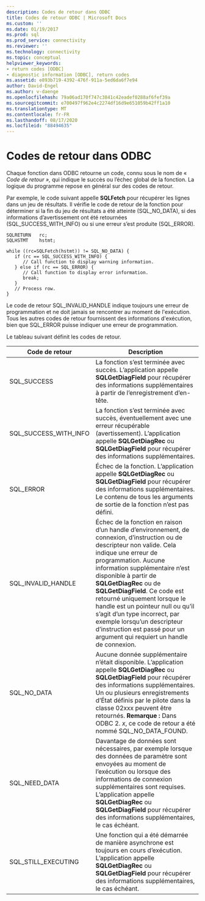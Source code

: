 ```yaml
---
description: Codes de retour dans ODBC
title: Codes de retour ODBC | Microsoft Docs
ms.custom: ''
ms.date: 01/19/2017
ms.prod: sql
ms.prod_service: connectivity
ms.reviewer: ''
ms.technology: connectivity
ms.topic: conceptual
helpviewer_keywords:
- return codes [ODBC]
- diagnostic information [ODBC], return codes
ms.assetid: e893b719-4392-476f-911a-5ed6da6f7e94
author: David-Engel
ms.author: v-daenge
ms.openlocfilehash: 79a06ad170f747c3841c42eadef0288af6fef39a
ms.sourcegitcommit: e700497f962e4c2274df16d9e651059b42ff1a10
ms.translationtype: MT
ms.contentlocale: fr-FR
ms.lasthandoff: 08/17/2020
ms.locfileid: "88494635"
---
```

# <a name="return-codes-odbc"></a>Codes de retour dans ODBC
Chaque fonction dans ODBC retourne un code, connu sous le nom de « *Code de retour »,* qui indique le succès ou l’échec global de la fonction. La logique du programme repose en général sur des codes de retour.  
  
 Par exemple, le code suivant appelle **SQLFetch** pour récupérer les lignes dans un jeu de résultats. Il vérifie le code de retour de la fonction pour déterminer si la fin du jeu de résultats a été atteinte (SQL_NO_DATA), si des informations d’avertissement ont été retournées (SQL_SUCCESS_WITH_INFO) ou si une erreur s’est produite (SQL_ERROR).  
  
```  
SQLRETURN   rc;  
SQLHSTMT    hstmt;  
  
while ((rc=SQLFetch(hstmt)) != SQL_NO_DATA) {  
   if (rc == SQL_SUCCESS_WITH_INFO) {  
      // Call function to display warning information.  
   } else if (rc == SQL_ERROR) {  
      // Call function to display error information.  
      break;  
   }  
   // Process row.  
}  
```  
  
 Le code de retour SQL_INVALID_HANDLE indique toujours une erreur de programmation et ne doit jamais se rencontrer au moment de l'exécution. Tous les autres codes de retour fournissent des informations d'exécution, bien que SQL_ERROR puisse indiquer une erreur de programmation.  
  
 Le tableau suivant définit les codes de retour.  
  
|Code de retour|Description|  
|-----------------|-----------------|  
|SQL_SUCCESS|La fonction s’est terminée avec succès. L’application appelle **SQLGetDiagField** pour récupérer des informations supplémentaires à partir de l’enregistrement d’en-tête.|  
|SQL_SUCCESS_WITH_INFO|La fonction s’est terminée avec succès, éventuellement avec une erreur récupérable (avertissement). L’application appelle **SQLGetDiagRec** ou **SQLGetDiagField** pour récupérer des informations supplémentaires.|  
|SQL_ERROR|Échec de la fonction. L’application appelle **SQLGetDiagRec** ou **SQLGetDiagField** pour récupérer des informations supplémentaires. Le contenu de tous les arguments de sortie de la fonction n’est pas défini.|  
|SQL_INVALID_HANDLE|Échec de la fonction en raison d’un handle d’environnement, de connexion, d’instruction ou de descripteur non valide. Cela indique une erreur de programmation. Aucune information supplémentaire n’est disponible à partir de **SQLGetDiagRec** ou de **SQLGetDiagField**. Ce code est retourné uniquement lorsque le handle est un pointeur null ou qu’il s’agit d’un type incorrect, par exemple lorsqu’un descripteur d’instruction est passé pour un argument qui requiert un handle de connexion.|  
|SQL_NO_DATA|Aucune donnée supplémentaire n’était disponible. L’application appelle **SQLGetDiagRec** ou **SQLGetDiagField** pour récupérer des informations supplémentaires. Un ou plusieurs enregistrements d’État définis par le pilote dans la classe 02xxx peuvent être retournés. **Remarque :**  Dans ODBC 2. *x*, ce code de retour a été nommé SQL_NO_DATA_FOUND.|  
|SQL_NEED_DATA|Davantage de données sont nécessaires, par exemple lorsque des données de paramètre sont envoyées au moment de l’exécution ou lorsque des informations de connexion supplémentaires sont requises. L’application appelle **SQLGetDiagRec** ou **SQLGetDiagField** pour récupérer des informations supplémentaires, le cas échéant.|  
|SQL_STILL_EXECUTING|Une fonction qui a été démarrée de manière asynchrone est toujours en cours d’exécution. L’application appelle **SQLGetDiagRec** ou **SQLGetDiagField** pour récupérer des informations supplémentaires, le cas échéant.|
